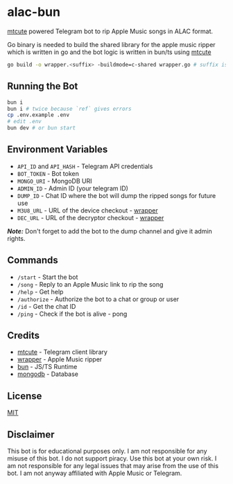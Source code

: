# alac-bun

[mtcute](https://mtcute.dev/) powered Telegram bot to rip Apple Music songs in ALAC format.

Go binary is needed to build the shared library for the apple music ripper which is written in go and the bot logic is written in bun/ts using [mtcute](https://mtcute.dev/)

```bash
go build -o wrapper.<suffix> -buildmode=c-shared wrapper.go # suffix is .so for linux, .dylib for macos, .dll for windows
```

## Running the Bot

```bash
bun i
bun i # twice because `ref` gives errors
cp .env.example .env
# edit .env
bun dev # or bun start
```

## Environment Variables

-   `API_ID` and `API_HASH` - Telegram API credentials
-   `BOT_TOKEN` - Bot token
-   `MONGO_URI` - MongoDB URI
-   `ADMIN_ID` - Admin ID (your telegram ID)
-   `DUMP_ID` - Chat ID where the bot will dump the ripped songs for future use
-   `M3U8_URL` - URL of the device checkout - [wrapper](https://github.com/zhaarey/wrapper)
-   `DEC_URL` - URL of the decryptor checkout - [wrapper](https://github.com/zhaarey/wrapper)

**_Note:_** Don't forget to add the bot to the dump channel and give it admin rights.

## Commands

-   `/start` - Start the bot
-   `/song` - Reply to an Apple Music link to rip the song
-   `/help` - Get help
-   `/authorize` - Authorize the bot to a chat or group or user
-   `/id` - Get the chat ID
-   `/ping` - Check if the bot is alive - pong

## Credits

-   [mtcute](https://mtcute.dev/) - Telegram client library
-   [wrapper](https://github.com/zhaarey/wrapper) - Apple Music ripper
-   [bun](https://bun.sh) - JS/TS Runtime
-   [mongodb](https://mongodb.com) - Database

## License

[MIT](./LICENSE)

## Disclaimer

This bot is for educational purposes only. I am not responsible for any misuse of this bot. I do not support piracy. Use this bot at your own risk. I am not responsible for any legal issues that may arise from the use of this bot. I am not anyway affiliated with Apple Music or Telegram.
